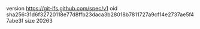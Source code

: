 version https://git-lfs.github.com/spec/v1
oid sha256:31d6f32720118e77d8ffb23daca3b28018b7811727a9cf14e2737ae5f47abe3f
size 20263
